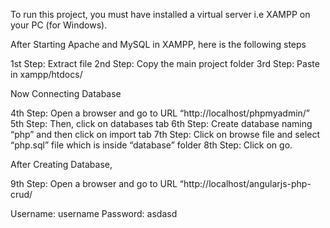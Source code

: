To run this project, you must have installed a virtual server i.e XAMPP on your PC (for Windows).

After Starting Apache and MySQL in XAMPP, here is the following steps

1st Step: Extract file
2nd Step: Copy the main project folder
3rd Step: Paste in xampp/htdocs/

Now Connecting Database

4th Step: Open a browser and go to URL “http://localhost/phpmyadmin/”
5th Step: Then, click on databases tab
6th Step: Create database naming “php” and then click on import tab
7th Step: Click on browse file and select “php.sql” file which is inside “database” folder
8th Step: Click on go.

After Creating Database,

9th Step: Open a browser and go to URL “http://localhost/angularjs-php-crud/

Username: username
Password: asdasd
